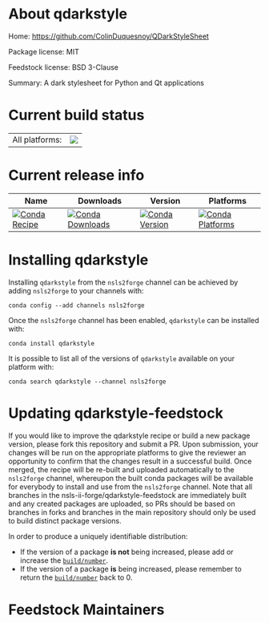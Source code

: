 About qdarkstyle
================

Home: https://github.com/ColinDuquesnoy/QDarkStyleSheet

Package license: MIT

Feedstock license: BSD 3-Clause

Summary: A dark stylesheet for Python and Qt applications



Current build status
====================


<table><tr><td>All platforms:</td>
    <td>
      <a href="https://dev.azure.com/nsls2forge/nsls2forge/_build/latest?definitionId=144&branchName=master">
        <img src="https://dev.azure.com/nsls2forge/nsls2forge/_apis/build/status/qdarkstyle-feedstock?branchName=master">
      </a>
    </td>
  </tr>
</table>

Current release info
====================

| Name | Downloads | Version | Platforms |
| --- | --- | --- | --- |
| [![Conda Recipe](https://img.shields.io/badge/recipe-qdarkstyle-green.svg)](https://anaconda.org/nsls2forge/qdarkstyle) | [![Conda Downloads](https://img.shields.io/conda/dn/nsls2forge/qdarkstyle.svg)](https://anaconda.org/nsls2forge/qdarkstyle) | [![Conda Version](https://img.shields.io/conda/vn/nsls2forge/qdarkstyle.svg)](https://anaconda.org/nsls2forge/qdarkstyle) | [![Conda Platforms](https://img.shields.io/conda/pn/nsls2forge/qdarkstyle.svg)](https://anaconda.org/nsls2forge/qdarkstyle) |

Installing qdarkstyle
=====================

Installing `qdarkstyle` from the `nsls2forge` channel can be achieved by adding `nsls2forge` to your channels with:

```
conda config --add channels nsls2forge
```

Once the `nsls2forge` channel has been enabled, `qdarkstyle` can be installed with:

```
conda install qdarkstyle
```

It is possible to list all of the versions of `qdarkstyle` available on your platform with:

```
conda search qdarkstyle --channel nsls2forge
```




Updating qdarkstyle-feedstock
=============================

If you would like to improve the qdarkstyle recipe or build a new
package version, please fork this repository and submit a PR. Upon submission,
your changes will be run on the appropriate platforms to give the reviewer an
opportunity to confirm that the changes result in a successful build. Once
merged, the recipe will be re-built and uploaded automatically to the
`nsls2forge` channel, whereupon the built conda packages will be available for
everybody to install and use from the `nsls2forge` channel.
Note that all branches in the nsls-ii-forge/qdarkstyle-feedstock are
immediately built and any created packages are uploaded, so PRs should be based
on branches in forks and branches in the main repository should only be used to
build distinct package versions.

In order to produce a uniquely identifiable distribution:
 * If the version of a package **is not** being increased, please add or increase
   the [``build/number``](https://conda.io/docs/user-guide/tasks/build-packages/define-metadata.html#build-number-and-string).
 * If the version of a package **is** being increased, please remember to return
   the [``build/number``](https://conda.io/docs/user-guide/tasks/build-packages/define-metadata.html#build-number-and-string)
   back to 0.

Feedstock Maintainers
=====================


